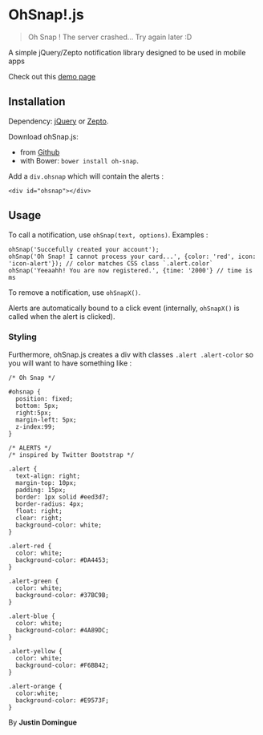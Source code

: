 OhSnap!.js
=========

> Oh Snap ! The server crashed... Try again later :D

A simple jQuery/Zepto notification library designed to be used in mobile apps

Check out this [demo page](http://justindomingue.github.io/ohSnap/ "Demo")

## Installation

Dependency: [jQuery](http://jquery.com) or [Zepto](http://zeptojs.com).

Download ohSnap.js:
- from [Github](https://raw.githubusercontent.com/justindomingue/ohSnap/master/ohsnap.js)
- with Bower: `bower install oh-snap`.

Add a `div.ohsnap` which will contain the alerts :

    <div id="ohsnap"></div>

Usage
-----

To call a notification, use `ohSnap(text, options)`. Examples :

    ohSnap('Succefully created your account');
    ohSnap('Oh Snap! I cannot process your card...', {color: 'red', icon: 'icon-alert'}); // color matches CSS class `.alert.color`
    ohSnap('Yeeaahh! You are now registered.', {time: '2000'} // time is ms

To remove a notification, use `ohSnapX()`.

Alerts are automatically bound to a click event (internally, `ohSnapX()` is called when the alert is clicked).

### Styling

Furthermore, ohSnap.js creates a div with classes `.alert .alert-color` so you will want to have something like :

    /* Oh Snap */

    #ohsnap {
      position: fixed;
      bottom: 5px;
      right:5px;
      margin-left: 5px;
      z-index:99;
    }

    /* ALERTS */
    /* inspired by Twitter Bootstrap */
    
    .alert {
      text-align: right;
      margin-top: 10px;
      padding: 15px;
      border: 1px solid #eed3d7;
      border-radius: 4px;
      float: right;
      clear: right;
      background-color: white;
    }

    .alert-red {
      color: white;
      background-color: #DA4453;
    }
    
    .alert-green {
      color: white;
      background-color: #37BC9B;
    }
    
    .alert-blue {
      color: white;
      background-color: #4A89DC;
    }
    
    .alert-yellow {
      color: white;
      background-color: #F6BB42;
    }
    
    .alert-orange {
      color:white;
      background-color: #E9573F;
    }


By **Justin Domingue**
